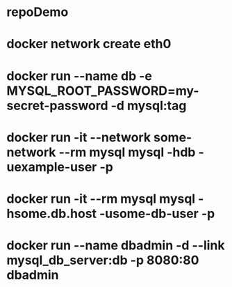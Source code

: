 # repoDemo

# docker network create eth0

# docker run --name db -e MYSQL_ROOT_PASSWORD=my-secret-password -d mysql:tag

# docker run -it --network some-network --rm mysql mysql -hdb -uexample-user -p

# docker run -it --rm mysql mysql -hsome.db.host -usome-db-user -p

# docker run --name dbadmin -d --link mysql_db_server:db -p 8080:80 dbadmin
